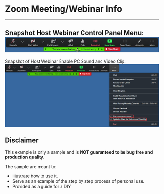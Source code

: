 # Zoom Meeting/Webinar Info

---
Snapshot Host Webinar Control Panel Menu: ![Webinar Host Control Panel Menu](ZoomWebinarHostControlPanelMenu.png)
---
Snapshot of Host Webinar Enable PC Sound and Video Clip: ![Webinar Enable PC Sound and Video Clip](ZoomWebinarShareMORE_Enable_Sound.VideoClip.png)














## Disclaimer
This example is only a sample and is **NOT guaranteed to be bug free and production quality**.

The sample are meant to:
- Illustrate how to use it.
- Serve as an example of the step by step process of personal use.
- Provided as a guide for a DIY

